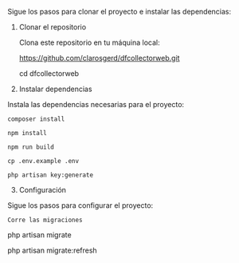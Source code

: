Sigue los pasos para clonar el proyecto e instalar las dependencias:

1. Clonar el repositorio

    Clona este repositorio en tu máquina local:

    https://github.com/clarosgerd/dfcollectorweb.git

    cd dfcollectorweb

2. Instalar dependencias

Instala las dependencias necesarias para el proyecto:

    composer install
   
    npm install
   
    npm run build
   
    cp .env.example .env
   
    php artisan key:generate

3. Configuración       

Sigue los pasos para configurar el proyecto:

    Corre las migraciones

   php artisan migrate
   
   php artisan migrate:refresh



